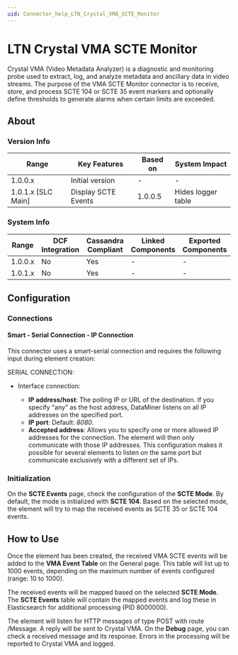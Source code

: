 ```yaml
---
uid: Connector_help_LTN_Crystal_VMA_SCTE_Monitor
---
```


# LTN Crystal VMA SCTE Monitor

Crystal VMA (Video Metadata Analyzer) is a diagnostic and monitoring probe used to extract, log, and analyze metadata and ancillary data in video streams. The purpose of the VMA SCTE Monitor connector is to receive, store, and process SCTE 104 or SCTE 35 event markers and optionally define thresholds to generate alarms when certain limits are exceeded.

## About

### Version Info

| **Range**            | **Key Features**    | **Based on** | **System Impact**  |
|----------------------|---------------------|--------------|--------------------|
| 1.0.0.x              | Initial version     | \-           | \-                 |
| 1.0.1.x \[SLC Main\] | Display SCTE Events | 1.0.0.5      | Hides logger table |

### System Info

| Range     | DCF Integration     | Cassandra Compliant     | Linked Components     | Exported Components     |
|-----------|---------------------|-------------------------|-----------------------|-------------------------|
| 1.0.0.x   | No                  | Yes                     | \-                    | \-                      |
| 1.0.1.x   | No                  | Yes                     | \-                    | \-                      |

## Configuration

### Connections

#### Smart - Serial Connection - IP Connection

This connector uses a smart-serial connection and requires the following input during element creation:

SERIAL CONNECTION:

- Interface connection:

  - **IP address/host**: The polling IP or URL of the destination. If you specify "any" as the host address, DataMiner listens on all IP addresses on the specified port.
  - **IP port**: Default: *8080*.
  - **Accepted address**: Allows you to specify one or more allowed IP addresses for the connection. The element will then only communicate with those IP addresses. This configuration makes it possible for several elements to listen on the same port but communicate exclusively with a different set of IPs.

### Initialization

On the **SCTE Events** page, check the configuration of the **SCTE Mode**. By default, the mode is initialized with **SCTE 104**. Based on the selected mode, the element will try to map the received events as SCTE 35 or SCTE 104 events.

## How to Use

Once the element has been created, the received VMA SCTE events will be added to the **VMA Event Table** on the General page. This table will list up to 1000 events, depending on the maximum number of events configured (range: 10 to 1000).

The received events will be mapped based on the selected **SCTE Mode**. The **SCTE Events** table will contain the mapped events and log these in Elasticsearch for additional processing (PID 8000000).

The element will listen for HTTP messages of type POST with route /Message. A reply will be sent to Crystal VMA. On the **Debug** page, you can check a received message and its response. Errors in the processing will be reported to Crystal VMA and logged.
